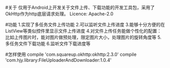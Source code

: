 #关于
    仅用于Android上开发关于文件上传、下载功能的开发工具包，采用了OkHttp作为http底层请求处理。
    Licence: Apache-2.0

#功能
    1.实现了多任务文件上传功能
    2.可以监听文件上传进度
    3.能够十分方便的在ListView等类似控件里显示文件上传进度
    4.对文件上传任务能做个性化的配置：比如上传图片时，能对图片做预处理，限定图片大小，处理图片的旋转角度等
    5.多任务文件下载功能
    6.监听文件下载进度等

#怎样使用
    compile 'com.squareup.okhttp:okhttp:2.3.0'
    compile 'com.hjy.library:FileUploaderAndDownloader:1.0.4'

